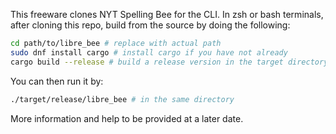 This freeware clones NYT Spelling Bee for the CLI. In zsh or bash terminals, after cloning this repo, build from the source by doing the following:

```sh
cd path/to/libre_bee # replace with actual path
sudo dnf install cargo # install cargo if you have not already
cargo build --release # build a release version in the target directory
```

You can then run it by:

```sh
./target/release/libre_bee # in the same directory
```

More information and help to be provided at a later date.